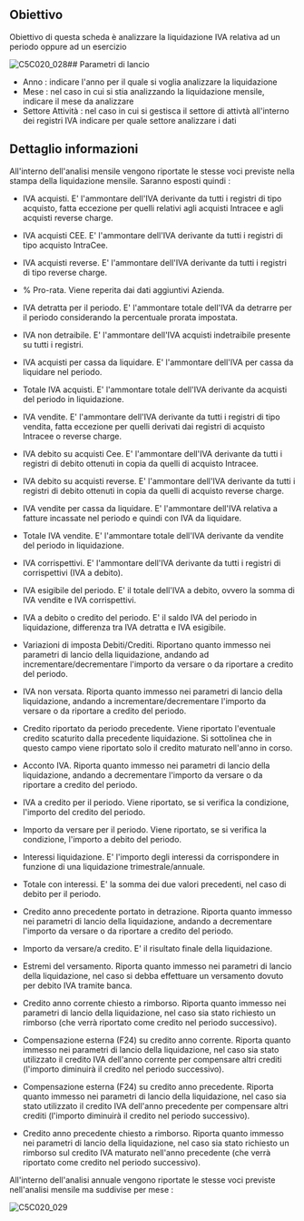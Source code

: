 ## Obiettivo
Obiettivo di questa scheda è analizzare la liquidazione IVA relativa ad un periodo oppure ad un esercizio

![C5C020_028](http://localhost:3000/immagini/MBDOC_SCH-C5C020_LIQ/C5C020_028.png)## Parametri di lancio

 * Anno :  indicare l'anno per il quale si voglia analizzare la liquidazione
 * Mese :  nel caso in cui si stia analizzando la liquidazione mensile, indicare il mese da analizzare
 * Settore Attività :  nel caso in cui si gestisca il settore di attivtà all'interno dei registri IVA indicare per quale settore analizzare i dati

## Dettaglio informazioni

All'interno dell'analisi mensile vengono riportate le stesse voci previste nella stampa della liquidazione mensile.
Saranno esposti quindi : 

- IVA acquisti. E' l'ammontare dell'IVA derivante da tutti i registri di tipo acquisto, fatta eccezione per quelli relativi agli acquisti Intracee e agli acquisti reverse charge.
- IVA acquisti CEE. E' l'ammontare dell'IVA derivante da tutti i registri di tipo acquisto IntraCee.
- IVA acquisti reverse. E' l'ammontare dell'IVA derivante da tutti i registri di tipo reverse charge.
- % Pro-rata. Viene reperita dai dati aggiuntivi Azienda.
- IVA detratta per il periodo. E' l'ammontare totale dell'IVA da detrarre per il periodo considerando la percentuale prorata impostata.
- IVA non detraibile. E' l'ammontare dell'IVA acquisti indetraibile presente su tutti i registri.
- IVA acquisti per cassa da liquidare. E' l'ammontare dell'IVA per cassa da liquidare nel periodo.
- Totale IVA acquisti. E' l'ammontare totale dell'IVA derivante da acquisti del periodo in liquidazione.

- IVA vendite. E' l'ammontare dell'IVA derivante da tutti i registri di tipo vendita, fatta eccezione per quelli derivati dai registri di acquisto Intracee o reverse charge.
- IVA debito su acquisti Cee. E' l'ammontare dell'IVA derivante da tutti i registri di debito ottenuti in copia da quelli di acquisto Intracee.
- IVA debito su acquisti reverse. E' l'ammontare dell'IVA derivante da tutti i registri di debito ottenuti in copia da quelli di acquisto reverse charge.
- IVA vendite per cassa da liquidare. E' l'ammontare dell'IVA relativa a fatture incassate nel periodo e quindi con IVA da liquidare.
- Totale IVA vendite. E' l'ammontare totale dell'IVA derivante da vendite del periodo in liquidazione.

- IVA corrispettivi. E' l'ammontare dell'IVA derivante da tutti i registri di corrispettivi (IVA a debito).
- IVA esigibile del periodo. E' il totale dell'IVA a debito, ovvero la somma di IVA vendite e IVA corrispettivi.

- IVA a debito o credito del periodo. E' il saldo IVA del periodo in liquidazione, differenza tra IVA detratta e IVA esigibile.

- Variazioni di imposta Debiti/Crediti. Riportano quanto immesso nei parametri di lancio della liquidazione, andando ad incrementare/decrementare l'importo da versare o da riportare a credito del periodo.
- IVA non versata. Riporta quanto immesso nei parametri di lancio della liquidazione, andando a incrementare/decrementare l'importo da versare o da riportare a credito del periodo.
- Credito riportato da periodo precedente. Viene riportato l'eventuale credito scaturito dalla precedente liquidazione. Si sottolinea che in questo campo viene riportato solo il credito maturato nell'anno in corso.
- Acconto IVA. Riporta quanto immesso nei parametri di lancio della liquidazione, andando a decrementare l'importo da versare o da riportare a credito del periodo.
- IVA a credito per il periodo. Viene riportato, se si verifica la condizione, l'importo del credito del periodo.
- Importo da versare per il periodo. Viene riportato, se si verifica la condizione, l'importo a debito del periodo.

- Interessi liquidazione. E' l'importo degli interessi da corrispondere in funzione di una liquidazione trimestrale/annuale.
- Totale con interessi. E' la somma dei due valori precedenti, nel caso di debito per il periodo.

- Credito anno precedente portato in detrazione. Riporta quanto immesso nei parametri di lancio della liquidazione, andando a decrementare l'importo da versare o da riportare a credito del periodo.

- Importo da versare/a credito. E' il risultato finale della liquidazione.

- Estremi del versamento. Riporta quanto immesso nei parametri di lancio della liquidazione, nel caso si debba effettuare un versamento dovuto per debito IVA tramite banca.
- Credito anno corrente chiesto a rimborso. Riporta quanto immesso nei parametri di lancio della liquidazione, nel caso sia stato richiesto un rimborso (che verrà riportato come credito nel periodo successivo).
- Compensazione esterna (F24) su credito anno corrente. Riporta quanto immesso nei parametri di lancio della liquidazione, nel caso sia stato utilizzato il credito IVA dell'anno corrente per compensare altri crediti (l'importo diminuirà il credito nel periodo successivo).
- Compensazione esterna (F24) su credito anno precedente. Riporta quanto immesso nei parametri di lancio della liquidazione, nel caso sia stato utilizzato il credito IVA dell'anno precedente per compensare altri crediti (l'importo diminuirà il credito nel periodo successivo).
- Credito anno precedente chiesto a rimborso. Riporta quanto immesso nei parametri di lancio della liquidazione, nel caso sia stato richiesto un rimborso sul credito IVA maturato nell'anno precedente (che verrà riportato come credito nel periodo successivo).


All'interno dell'analisi annuale vengono riportate le stesse voci previste nell'analisi mensile ma suddivise per mese : 

![C5C020_029](http://localhost:3000/immagini/MBDOC_SCH-C5C020_LIQ/C5C020_029.png)
